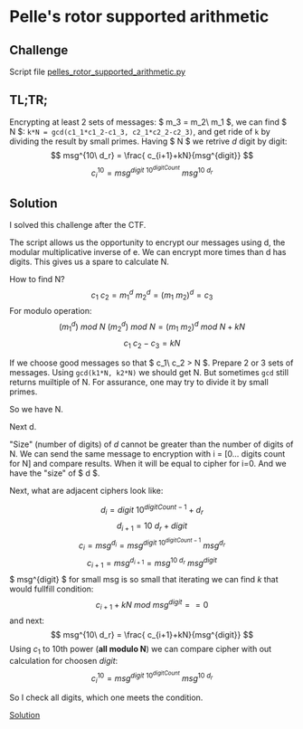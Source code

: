 # Pelle's rotor supported arithmetic

## Challenge

Script file [pelles_rotor_supported_arithmetic.py](pelles_rotor_supported_arithmetic.py)

## TL;TR;

Encrypting at least 2 sets of messages: $ m_3 = m_2\ m_1 $, we can find $ N $: `k*N = gcd(c1_1*c1_2-c1_3, c2_1*c2_2-c2_3)`, and get ride of `k` by dividing the result by small primes.
Having $ N $ we retrive $d$ digit by digit:
$$ msg^{10\ d_r} = \frac{ c_{i+1}+kN}{msg^{digit}} $$
$$ c_i^{10} = msg^{digit\ 10^{digitCount}}\ msg^{10\ d_r} $$

## Solution

I solved this challenge after the CTF.

The script allows us the opportunity to encrypt our messages using d, the modular multiplicative inverse of e. We can encrypt more times than d has digits. This gives us a spare to calculate N. 

How to find N?
$$ c_1\ c_2 = m_1^d\ m_2^d = (m_1\ m_2)^d = c_3 $$
For modulo operation:
$$ (m_1^d)\ mod\  N\ (m_2^d)\ mod\ N = (m_1\ m_2)^d\ mod\ N + kN $$
$$ c_1\ c_2 - c_3 =  kN $$

If we choose good messages so that $ c_1\ c_2 > N $.
Prepare 2 or 3 sets of messages. Using `gcd(k1*N, k2*N)` we should get N. But sometimes `gcd` still returns muiltiple of N. For assurance, one may try to divide it by small primes.

So we have N.

Next d.

"Size" (number of digits) of $d$ cannot be greater than the number of digits of N. We can send the same message to encryption with i = [0... digits count for N] and compare results. When it will be equal to cipher for i=0. And we have the "size" of $ d $.

Next, what are adjacent ciphers look like:

$$ d_{i} = digit\ 10^{digitCount-1} + d_r $$
$$ d_{i+1} = 10\ d_r + digit $$
$$ c_{i} = msg^{d_{i}} = msg^{digit\ 10^{digitCount-1}}\ msg^{d_r} $$
$$ c_{i+1} = msg^{d_{i+1}} = msg^{10\ d_r}\ msg^{digit} $$
$ msg^{digit} $ for small msg is so small that iterating we can find $k$ that would fullfill condition:
$$ c_{i+1} + kN\ mod\  msg^{digit} == 0 $$
and next:
$$ msg^{10\ d_r} = \frac{ c_{i+1}+kN}{msg^{digit}} $$
Using $c_1$ to 10th power (**all modulo N**) we can compare cipher with out calculation for choosen $digit$:
$$ c_i^{10} = msg^{digit\ 10^{digitCount}}\ msg^{10\ d_r} $$

So I check all digits, which one meets the condition.

[Solution](sol.py)
